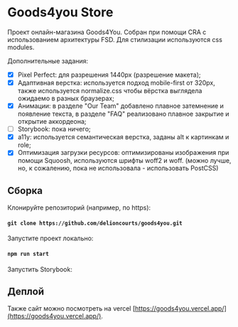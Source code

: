 # Goods4you Store


Проект онлайн-магазина Goods4You. Собран при помощи CRA с использованием архитектуры FSD. Для стилизации используются css modules. 


Дополнительные задания:

- [X] Pixel Perfect: для разрешения 1440px (разрешение макета); 
- [X] Адаптивная верстка: используется подход mobile-first от 320px, также используется normalize.css чтобы вёрстка выглядела ожидаемо в разных браузерах; 
- [X] Анимации: в разделе "Our Team" добавлено плавное затемнение и появление текста, в разделе "FAQ" реализовано плавное закрытие и открытие аккордеона; 
- [ ] Storybook: пока ничего; 
- [X] a11y: используется семантическая верстка, заданы alt к картинкам и role; 
- [X] Оптимизация загрузки ресурсов: оптимизированы изображения при помощи Squoosh, используются шрифты woff2 и woff. (можно лучше, но, к сожалению, пока не использовала - использовать PostCSS)

## Сборка

Клонируйте репозиторий (например, по https):

#### `git clone https://github.com/delioncourts/goods4you.git`

Запустите проект локально: 

#### `npm run start`

Запустить Storybook:


## Деплой 

Также сайт можно посмотреть на vercel [https://goods4you.vercel.app/](https://goods4you.vercel.app/).
